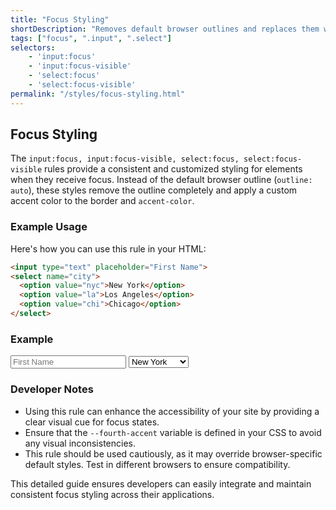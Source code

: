 ```yaml
---
title: "Focus Styling"
shortDescription: "Removes default browser outlines and replaces them with a custom accent color."
tags: ["focus", ".input", ".select"]
selectors:
    - 'input:focus'
    - 'input:focus-visible'
    - 'select:focus'
    - 'select:focus-visible'
permalink: "/styles/focus-styling.html"
---
```


## Focus Styling

The `input:focus, input:focus-visible, select:focus, select:focus-visible` rules provide a consistent and customized styling for elements when they receive focus. Instead of the default browser outline (`outline: auto`), these styles remove the outline completely and apply a custom accent color to the border and `accent-color`.

### Example Usage

Here's how you can use this rule in your HTML:

```html
<input type="text" placeholder="First Name">
<select name="city">
  <option value="nyc">New York</option>
  <option value="la">Los Angeles</option>
  <option value="chi">Chicago</option>
</select>
```

### Example

<div class="example-container">
    <input type="text" placeholder="First Name" style="--fourth-accent: #007bff;">
    <select name="city" style="--fourth-accent: #007bff;">
      <option value="nyc">New York</option>
      <option value="la">Los Angeles</option>
      <option value="chi">Chicago</option>
    </select>
</div>

### Developer Notes

- Using this rule can enhance the accessibility of your site by providing a clear visual cue for focus states.
- Ensure that the `--fourth-accent` variable is defined in your CSS to avoid any visual inconsistencies.
- This rule should be used cautiously, as it may override browser-specific default styles. Test in different browsers to ensure compatibility.

This detailed guide ensures developers can easily integrate and maintain consistent focus styling across their applications.
